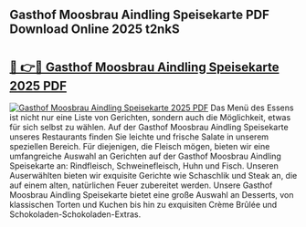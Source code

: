 ## Gasthof Moosbrau Aindling Speisekarte PDF Download Online 2025 t2nkS

# <h2><a href="http://gcb41y.nevu.top/?p=Gasthof+Moosbrau+Aindling+Speisekarte">🔗 👉🔴 Gasthof Moosbrau Aindling Speisekarte 2025 PDF</a></h2>

[![Gasthof Moosbrau Aindling Speisekarte 2025 PDF](https://i.imgur.com/dBaPXMq.png)](http://gcb41y.nevu.top/?p=Gasthof+Moosbrau+Aindling+Speisekarte)
Das Menü des Essens ist nicht nur eine Liste von Gerichten, sondern auch die Möglichkeit, etwas für sich selbst zu wählen. Auf der Gasthof Moosbrau Aindling Speisekarte unseres Restaurants finden Sie leichte und frische Salate in unserem speziellen Bereich. Für diejenigen, die Fleisch mögen, bieten wir eine umfangreiche Auswahl an Gerichten auf der Gasthof Moosbrau Aindling Speisekarte an: Rindfleisch, Schweinefleisch, Huhn und Fisch. Unseren Auserwählten bieten wir exquisite Gerichte wie Schaschlik und Steak an, die auf einem alten, natürlichen Feuer zubereitet werden. Unsere Gasthof Moosbrau Aindling Speisekarte bietet eine große Auswahl an Desserts, von klassischen Torten und Kuchen bis hin zu exquisiten Crème Brûlée und Schokoladen-Schokoladen-Extras.
